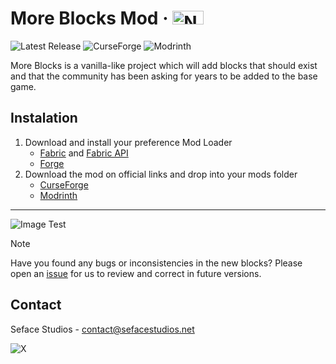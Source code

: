 # More Blocks Mod · <img width="50.1875" height="22" src="https://cdn.discordapp.com/attachments/944781849513852949/1216864401924030644/mod_loaders.png?ex=6601f049&is=65ef7b49&hm=0c947921b593d444bfc8513a3b7713ad5f6b7dbaa943f8bc8520126e254eb352&" title="Neelix Icon">
![Latest Release](https://img.shields.io/github/v/release/seface-studios/more-blocks-mod?logo=github&logoColor=959da5&labelColor=353c43&color=0091c2&Current&label=Latest%20Release) ![CurseForge](https://img.shields.io/badge/Available%20on%20CurseForge-test?logo=CurseForge&logoColor=fff&color=EB622B&link=https%3A%2F%2Fwww.curseforge.com%2Fminecraft%2Fmc-mods%2Fsome-more-blocks) ![Modrinth](https://img.shields.io/badge/Available%20on%20Modrinth-Download?logo=Modrinth&logoColor=fff&color=1bd96a&link=https%3A%2F%2Fmodrinth.com%2Fmod%2Fsome-more-blocks)

More Blocks is a vanilla-like project which will add blocks that should exist and that the community has been asking for years to be added to the base game.

## Instalation
1. Download and install your preference Mod Loader
    - [Fabric](https://fabricmc.net/use/installer/) and [Fabric API](https://www.curseforge.com/minecraft/mc-mods/fabric-api)
    - [Forge](https://files.minecraftforge.net/net/minecraftforge/forge/)
2. Download the mod on official links and drop into your mods folder
    - [CurseForge](https://www.curseforge.com/minecraft/mc-mods/some-more-blocks)
    - [Modrinth](https://modrinth.com/mod/some-more-blocks)

---

![Image Test](.github/assets/banner.png)

> [!NOTE]
> Have you found any bugs or inconsistencies in the new blocks? Please open an [issue](https://github.com/Seface-Blocks/more-blocks-mod/issues) for us to review and correct in future versions.

## Contact
Seface Studios - contact@sefacestudios.net

![X](https://img.shields.io/badge/Follow%20Us-Twitter?logo=X&logoColor=fff&color=000&link=https%3A%2F%2Fmodrinth.com%2Fmod%2Fsome-more-blocks)
